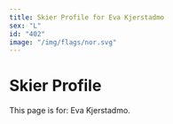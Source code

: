 ```yaml
---
title: Skier Profile for Eva Kjerstadmo
sex: "L"
id: "402"
image: "/img/flags/nor.svg" 
---
```


# Skier Profile

This page is for: Eva Kjerstadmo.
    